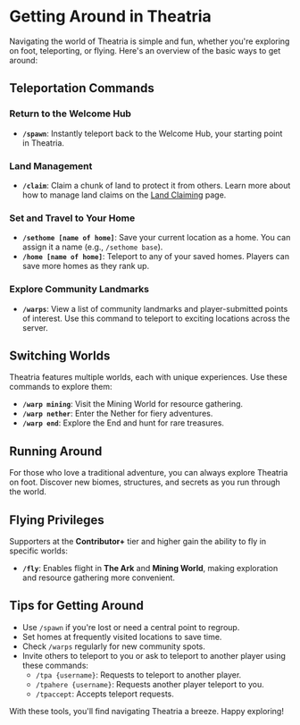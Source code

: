 # Getting Around in Theatria

Navigating the world of Theatria is simple and fun, whether you're exploring on foot, teleporting, or flying. Here's an overview of the basic ways to get around:

## Teleportation Commands

### Return to the Welcome Hub
- **`/spawn`**: Instantly teleport back to the Welcome Hub, your starting point in Theatria.

### Land Management
- **`/claim`**: Claim a chunk of land to protect it from others. Learn more about how to manage land claims on the [Land Claiming](../land-claiming/README.md) page.

### Set and Travel to Your Home
- **`/sethome [name of home]`**: Save your current location as a home. You can assign it a name (e.g., `/sethome base`).
- **`/home [name of home]`**: Teleport to any of your saved homes. Players can save more homes as they rank up.

### Explore Community Landmarks
- **`/warps`**: View a list of community landmarks and player-submitted points of interest. Use this command to teleport to exciting locations across the server.

## Switching Worlds

Theatria features multiple worlds, each with unique experiences. Use these commands to explore them:
- **`/warp mining`**: Visit the Mining World for resource gathering.
- **`/warp nether`**: Enter the Nether for fiery adventures.
- **`/warp end`**: Explore the End and hunt for rare treasures.

## Running Around

For those who love a traditional adventure, you can always explore Theatria on foot. Discover new biomes, structures, and secrets as you run through the world.

## Flying Privileges

Supporters at the **Contributor+** tier and higher gain the ability to fly in specific worlds:
- **`/fly`**: Enables flight in **The Ark** and **Mining World**, making exploration and resource gathering more convenient.

## Tips for Getting Around
- Use `/spawn` if you're lost or need a central point to regroup.
- Set homes at frequently visited locations to save time.
- Check `/warps` regularly for new community spots.
- Invite others to teleport to you or ask to teleport to another player using these commands:
  - `/tpa {username}`: Requests to teleport to another player.
  - `/tpahere {username}`: Requests another player teleport to you.
  - `/tpaccept`: Accepts teleport requests.

With these tools, you'll find navigating Theatria a breeze. Happy exploring!

